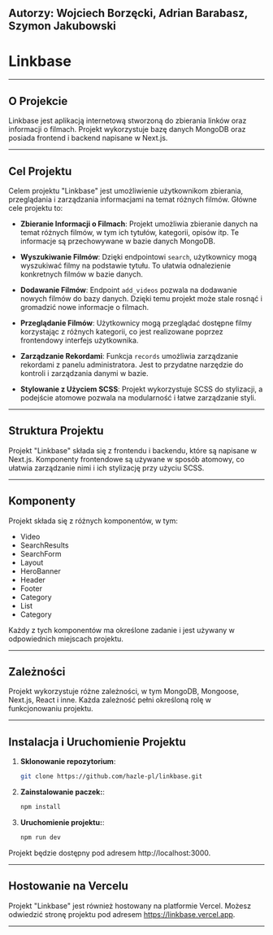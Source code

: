 ## Autorzy: Wojciech Borzęcki, Adrian Barabasz, Szymon Jakubowski
# Linkbase

---

## O Projekcie

Linkbase jest aplikacją internetową stworzoną do zbierania linków oraz informacji o filmach. Projekt wykorzystuje bazę danych MongoDB oraz posiada frontend i backend napisane w Next.js.

---

## Cel Projektu

Celem projektu "Linkbase" jest umożliwienie użytkownikom zbierania, przeglądania i zarządzania informacjami na temat różnych filmów. Główne cele projektu to:

- **Zbieranie Informacji o Filmach**: Projekt umożliwia zbieranie danych na temat różnych filmów, w tym ich tytułów, kategorii, opisów itp. Te informacje są przechowywane w bazie danych MongoDB.

- **Wyszukiwanie Filmów**: Dzięki endpointowi `search`, użytkownicy mogą wyszukiwać filmy na podstawie tytułu. To ułatwia odnalezienie konkretnych filmów w bazie danych.

- **Dodawanie Filmów**: Endpoint `add_videos` pozwala na dodawanie nowych filmów do bazy danych. Dzięki temu projekt może stale rosnąć i gromadzić nowe informacje o filmach.

- **Przeglądanie Filmów**: Użytkownicy mogą przeglądać dostępne filmy korzystając z różnych kategorii, co jest realizowane poprzez frontendowy interfejs użytkownika.

- **Zarządzanie Rekordami**: Funkcja `records` umożliwia zarządzanie rekordami z panelu administratora. Jest to przydatne narzędzie do kontroli i zarządzania danymi w bazie.

- **Stylowanie z Użyciem SCSS**: Projekt wykorzystuje SCSS do stylizacji, a podejście atomowe pozwala na modularność i łatwe zarządzanie styli.

---

## Struktura Projektu

Projekt "Linkbase" składa się z frontendu i backendu, które są napisane w Next.js. Komponenty frontendowe są używane w sposób atomowy, co ułatwia zarządzanie nimi i ich stylizację przy użyciu SCSS.

---

## Komponenty

Projekt składa się z różnych komponentów, w tym:

- Video
- SearchResults
- SearchForm
- Layout
- HeroBanner
- Header
- Footer
- Category
- List
- Category

Każdy z tych komponentów ma określone zadanie i jest używany w odpowiednich miejscach projektu.

---

## Zależności

Projekt wykorzystuje różne zależności, w tym MongoDB, Mongoose, Next.js, React i inne. Każda zależność pełni określoną rolę w funkcjonowaniu projektu.

---

## Instalacja i Uruchomienie Projektu

1. **Sklonowanie repozytorium**:
   ```bash
   git clone https://github.com/hazle-pl/linkbase.git
    ```

2. **Zainstalowanie paczek:**:
   ```bash
   npm install
    ```
1. **Uruchomienie projektu:**:
   ```bash
   npm run dev
    ```
Projekt będzie dostępny pod adresem http://localhost:3000.

---

## Hostowanie na Vercelu

Projekt "Linkbase" jest również hostowany na platformie Vercel. Możesz odwiedzić stronę projektu pod adresem https://linkbase.vercel.app.

---